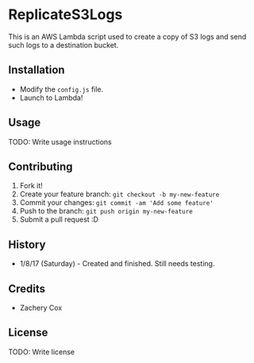 # ReplicateS3Logs

This is an AWS Lambda script used to create a copy of S3 logs and send such logs to a destination bucket.

## Installation

- Modify the ```config.js``` file.
- Launch to Lambda!

## Usage

TODO: Write usage instructions

## Contributing
1. Fork it!
2. Create your feature branch: `git checkout -b my-new-feature`
3. Commit your changes: `git commit -am 'Add some feature'`
4. Push to the branch: `git push origin my-new-feature`
5. Submit a pull request :D

## History

- 1/8/17 (Saturday) - Created and finished. Still needs testing.

## Credits

- Zachery Cox

## License
TODO: Write license
